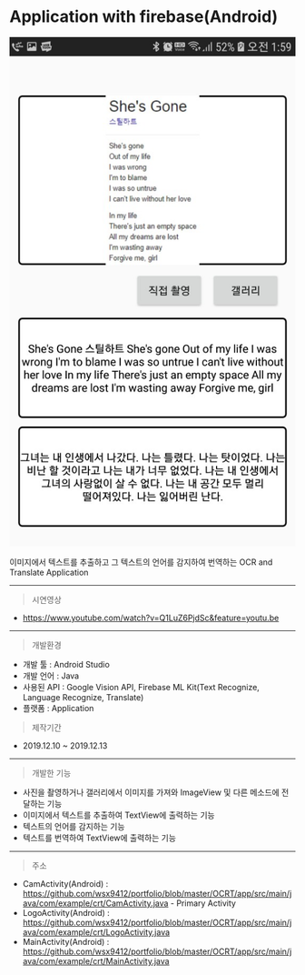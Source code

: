 # Application with firebase(Android)
![홈](https://github.com/wsx9412/portfolio/blob/master/OCRT/app/Picture/01.jpg?raw=true)

이미지에서 텍스트를 추출하고 그 텍스트의 언어를 감지하여 번역하는 OCR and Translate Application

---  
> 시연영상

  - https://www.youtube.com/watch?v=Q1LuZ6PjdSc&feature=youtu.be
---

> 개발환경

  - 개발 툴 : Android Studio
  - 개발 언어 : Java
  - 사용된 API : Google Vision API, Firebase ML Kit(Text Recognize, Language Recognize, Translate)
  - 플랫폼 : Application

> 제작기간
  - 2019.12.10 ~ 2019.12.13  

---
> 개발한 기능

  - 사진을 촬영하거나 갤러리에서 이미지를 가져와 ImageView 및 다른 메소드에 전달하는 기능
  - 이미지에서 텍스트를 추출하여 TextView에 출력하는 기능
  - 텍스트의 언어를 감지하는 기능
  - 텍스트를 번역하여 TextView에 출력하는 기능

---

> 주소
 - CamActivity(Android) : <https://github.com/wsx9412/portfolio/blob/master/OCRT/app/src/main/java/com/example/crt/CamActivity.java> - Primary Activity
 - LogoActivity(Android) : <https://github.com/wsx9412/portfolio/blob/master/OCRT/app/src/main/java/com/example/crt/LogoActivity.java>
 - MainActivity(Android) : <https://github.com/wsx9412/portfolio/blob/master/OCRT/app/src/main/java/com/example/crt/MainActivity.java>

